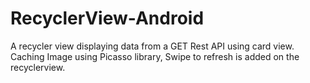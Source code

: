 # RecyclerView-Android
A recycler view displaying data from a GET Rest API using card view. Caching Image using Picasso library, Swipe to refresh is added on the recyclerview.

